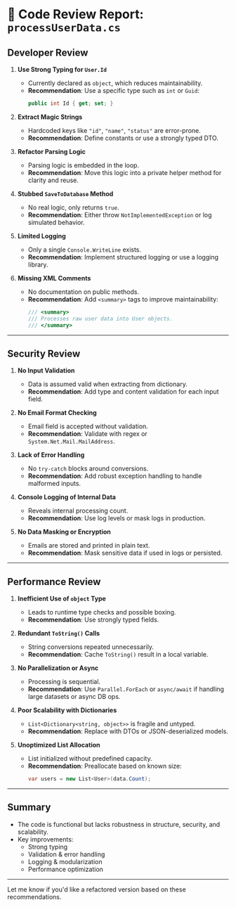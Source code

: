 # 🧪 Code Review Report: `processUserData.cs`

## **Developer Review**

1. **Use Strong Typing for `User.Id`**
   - Currently declared as `object`, which reduces maintainability.
   - **Recommendation**: Use a specific type such as `int` or `Guid`:
     ```csharp
     public int Id { get; set; }
     ```

2. **Extract Magic Strings**
   - Hardcoded keys like `"id"`, `"name"`, `"status"` are error-prone.
   - **Recommendation**: Define constants or use a strongly typed DTO.

3. **Refactor Parsing Logic**
   - Parsing logic is embedded in the loop.
   - **Recommendation**: Move this logic into a private helper method for clarity and reuse.

4. **Stubbed `SaveToDatabase` Method**
   - No real logic, only returns `true`.
   - **Recommendation**: Either throw `NotImplementedException` or log simulated behavior.

5. **Limited Logging**
   - Only a single `Console.WriteLine` exists.
   - **Recommendation**: Implement structured logging or use a logging library.

6. **Missing XML Comments**
   - No documentation on public methods.
   - **Recommendation**: Add `<summary>` tags to improve maintainability:
     ```csharp
     /// <summary>
     /// Processes raw user data into User objects.
     /// </summary>
     ```
---

## **Security Review**

1. **No Input Validation**
   - Data is assumed valid when extracting from dictionary.
   - **Recommendation**: Add type and content validation for each input field.

2. **No Email Format Checking**
   - Email field is accepted without validation.
   - **Recommendation**: Validate with regex or `System.Net.Mail.MailAddress`.

3. **Lack of Error Handling**
   - No `try-catch` blocks around conversions.
   - **Recommendation**: Add robust exception handling to handle malformed inputs.

4. **Console Logging of Internal Data**
   - Reveals internal processing count.
   - **Recommendation**: Use log levels or mask logs in production.

5. **No Data Masking or Encryption**
   - Emails are stored and printed in plain text.
   - **Recommendation**: Mask sensitive data if used in logs or persisted.

---

## **Performance Review**

1. **Inefficient Use of `object` Type**
   - Leads to runtime type checks and possible boxing.
   - **Recommendation**: Use strongly typed fields.

2. **Redundant `ToString()` Calls**
   - String conversions repeated unnecessarily.
   - **Recommendation**: Cache `ToString()` result in a local variable.

3. **No Parallelization or Async**
   - Processing is sequential.
   - **Recommendation**: Use `Parallel.ForEach` or `async/await` if handling large datasets or async DB ops.

4. **Poor Scalability with Dictionaries**
   - `List<Dictionary<string, object>>` is fragile and untyped.
   - **Recommendation**: Replace with DTOs or JSON-deserialized models.

5. **Unoptimized List Allocation**
   - List initialized without predefined capacity.
   - **Recommendation**: Preallocate based on known size:
     ```csharp
     var users = new List<User>(data.Count);
     ```

---

## **Summary**

- The code is functional but lacks robustness in structure, security, and scalability.
- Key improvements:
  - Strong typing
  - Validation & error handling
  - Logging & modularization
  - Performance optimization

---

Let me know if you'd like a refactored version based on these recommendations.
